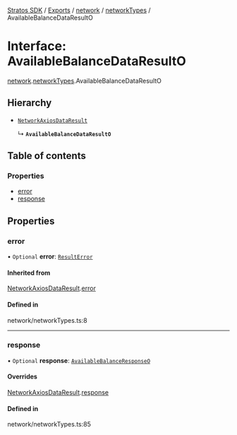 [Stratos SDK](../README.md) / [Exports](../modules.md) / [network](../modules/network.md) / [networkTypes](../modules/network.networkTypes.md) / AvailableBalanceDataResultO

# Interface: AvailableBalanceDataResultO

[network](../modules/network.md).[networkTypes](../modules/network.networkTypes.md).AvailableBalanceDataResultO

## Hierarchy

- [`NetworkAxiosDataResult`](network.networkTypes.NetworkAxiosDataResult.md)

  ↳ **`AvailableBalanceDataResultO`**

## Table of contents

### Properties

- [error](network.networkTypes.AvailableBalanceDataResultO.md#error)
- [response](network.networkTypes.AvailableBalanceDataResultO.md#response)

## Properties

### error

• `Optional` **error**: [`ResultError`](network.networkTypes.ResultError.md)

#### Inherited from

[NetworkAxiosDataResult](network.networkTypes.NetworkAxiosDataResult.md).[error](network.networkTypes.NetworkAxiosDataResult.md#error)

#### Defined in

network/networkTypes.ts:8

___

### response

• `Optional` **response**: [`AvailableBalanceResponseO`](network.networkTypes.AvailableBalanceResponseO.md)

#### Overrides

[NetworkAxiosDataResult](network.networkTypes.NetworkAxiosDataResult.md).[response](network.networkTypes.NetworkAxiosDataResult.md#response)

#### Defined in

network/networkTypes.ts:85
